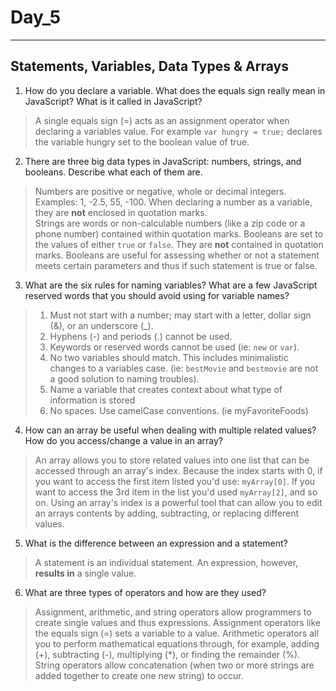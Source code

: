 # Day_5
*****

## Statements, Variables, Data Types & Arrays
1.  How do you declare a variable. What does the equals sign really mean in JavaScript? What is it called in JavaScript?
> A single equals sign (=) acts as an assignment operator when declaring a variables value. For example `var hungry = true;` declares the variable hungry set to the boolean value of true.


2.  There are three big data types in JavaScript: numbers, strings, and booleans. Describe what each of them are.
> Numbers are positive or negative, whole or decimal integers. Examples: 1, -2.5, 55, -100. When declaring a number as a variable, they are __not__ enclosed in quotation marks.   
> Strings are words or non-calculable numbers (like a zip code or a phone number) contained within quotation marks.
> Booleans are set to the values of either `true` or `false`. They are __not__ contained in quotation marks. Booleans are useful for assessing whether or not a statement meets certain parameters and thus if such statement is true or false.


3.  What are the six rules for naming variables? What are a few JavaScript reserved words that you should avoid using for variable names?
> 1. Must not start with a number; may start with a letter, dollar sign (&), or an underscore (_).
> 2. Hyphens (-) and periods (.) cannot be used.
> 3. Keywords or reserved words cannot be used (ie: `new` or `var`).
> 4. No two variables should match. This includes minimalistic changes to a variables case. (ie: `bestMovie` and `bestmovie` are not a good solution to naming troubles).
> 5. Name a variable that creates context about what type of information is stored
> 6. No spaces. Use camelCase conventions. (ie myFavoriteFoods)

4.  How can an array be useful when dealing with multiple related values? How do you access/change a value in an array?
> An array allows you to store related values into one list that can be accessed through an array's index. Because the index starts with 0, if you want to access the first item listed you'd use: `myArray[0]`. If you want to access the 3rd item in the list you'd used `myArray[2]`, and so on. Using an array's index is a powerful tool that can allow you to edit an arrays contents by adding, subtracting, or replacing different values.


5.  What is the difference between an expression and a statement?
> A statement is an individual statement. An expression, however, __results in__ a single value.


6.  What are three types of operators and how are they used?
> Assignment, arithmetic, and string operators allow programmers to create single values and thus expressions. Assignment operators like the equals sign (=) sets a variable to a value. Arithmetic operators all you to perform mathematical equations through, for example, adding (+), subtracting (-), multiplying (*), or finding the remainder (%). String operators allow concatenation (when two or more strings are added together to create one new string) to occur.
